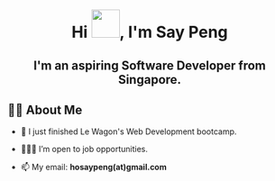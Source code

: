 <h1 align="center">Hi <img src="https://raw.githubusercontent.com/MartinHeinz/MartinHeinz/master/wave.gif" width="50px">, I'm Say Peng</h1>

<h2 align="center">I'm an aspiring Software Developer from Singapore.</h2>


## 🙋‍♂️ About Me
- 🌱 I just finished Le Wagon's Web Development bootcamp.

- 👨🏼‍💻 I’m open to job opportunities.

- 📫 My email: **hosaypeng(at)gmail.com**

